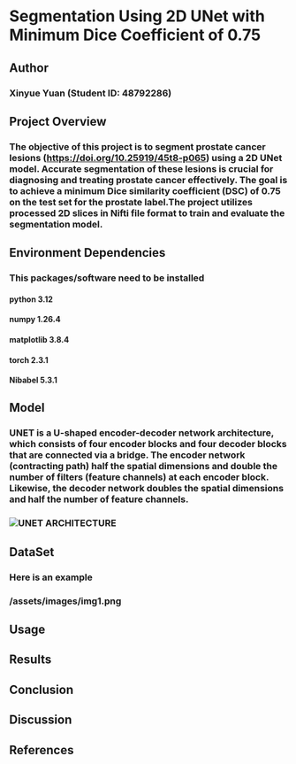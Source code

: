 # **Segmentation Using 2D UNet with Minimum Dice Coefficient of 0.75**
## Author
### Xinyue Yuan (Student ID: 48792286)
## Project Overview
### The objective of this project is to segment prostate cancer lesions (https://doi.org/10.25919/45t8-p065) using a 2D UNet model. Accurate segmentation of these lesions is crucial for diagnosing and treating prostate cancer effectively. The goal is to achieve a minimum Dice similarity coefficient (DSC) of 0.75 on the test set for the prostate label.The project utilizes processed 2D slices in Nifti file format to train and evaluate the segmentation model.
## Environment Dependencies
### This packages/software need to be installed
#### python 3.12
#### numpy 1.26.4
#### matplotlib 3.8.4
#### torch 2.3.1
#### Nibabel 5.3.1
## Model
### UNET is a U-shaped encoder-decoder network architecture, which consists of four encoder blocks and four decoder blocks that are connected via a bridge. The encoder network (contracting path) half the spatial dimensions and double the number of filters (feature channels) at each encoder block. Likewise, the decoder network doubles the spatial dimensions and half the number of feature channels.
### ![UNET ARCHITECTURE](https://miro.medium.com/v2/resize:fit:1400/format:webp/1*lvXoKMHoPJMKpKK7keZMEA.png)
## DataSet
### Here is an example
### /assets/images/img1.png
## Usage
###
## Results
###
## Conclusion
###
## Discussion
###
## References

